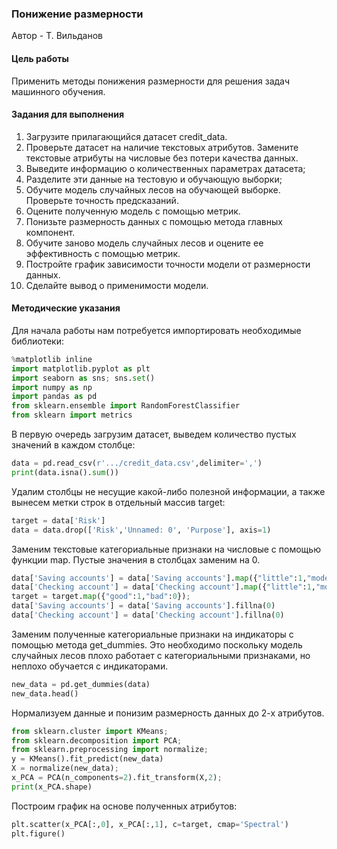 ### Понижение размерности

Автор - Т. Вильданов

#### Цель работы

Применить методы понижения размерности для решения задач машинного обучения.

#### Задания для выполнения

1. Загрузите прилагающийся датасет credit_data.
2. Проверьте датасет на наличие текстовых атрибутов. Замените текстовые атрибуты на числовые без потери качества данных.
3. Выведите информацию о количественных параметрах датасета;
4. Разделите эти данные на тестовую и обучающую выборки;
5. Обучите модель случайных лесов на обучающей выборке. Проверьте точность предсказаний.
6. Оцените полученную модель с помощью метрик.
7. Понизьте размерность данных с помощью метода главных компонент.
8. Обучите заново модель случайных лесов и оцените ее эффективность с помощью метрик.
9. Постройте график зависимости точности модели от размерности данных.
10. Сделайте вывод о применимости модели.

#### Методические указания

Для начала работы нам потребуется импортировать необходимые библиотеки:

```py
%matplotlib inline
import matplotlib.pyplot as plt
import seaborn as sns; sns.set()
import numpy as np
import pandas as pd
from sklearn.ensemble import RandomForestClassifier
from sklearn import metrics
```

В первую очередь загрузим датасет, выведем количество пустых значений в каждом столбце:

```py
data = pd.read_csv(r'.../credit_data.csv',delimiter=',')
print(data.isna().sum())
```

Удалим столбцы не несущие какой-либо полезной информации, а также вынесем метки строк в отдельный массив target:

```py
target = data['Risk']
data = data.drop(['Risk','Unnamed: 0', 'Purpose'], axis=1)
```

Заменим текстовые категориальные признаки на числовые с помощью функции map. Пустые значения в столбцах заменим на 0.

```py
data['Saving accounts'] = data['Saving accounts'].map({"little":1,"moderate":2,"quite rich":3 ,"rich":4 });
data['Checking account'] = data['Checking account'].map({"little":1,"moderate":2,"rich":3 });
target = target.map({"good":1,"bad":0});
data['Saving accounts'] = data['Saving accounts'].fillna(0)
data['Checking account'] = data['Checking account'].fillna(0)
```

Заменим полученные категориальные признаки на индикаторы с помощью метода get_dummies. Это необходимо поскольку модель случайных лесов плохо работает с категориальными признаками, но неплохо обучается с индикаторами.

```py
new_data = pd.get_dummies(data)
new_data.head()
```

Нормализуем данные и понизим размерность данных до 2-х атрибутов.

```py
from sklearn.cluster import KMeans;
from sklearn.decomposition import PCA;
from sklearn.preprocessing import normalize;
y = KMeans().fit_predict(new_data)
X = normalize(new_data);
x_PCA = PCA(n_components=2).fit_transform(X,2);
print(x_PCA.shape)
```

Построим график на основе полученных атрибутов:

```py
plt.scatter(x_PCA[:,0], x_PCA[:,1], c=target, cmap='Spectral')
plt.figure()
```